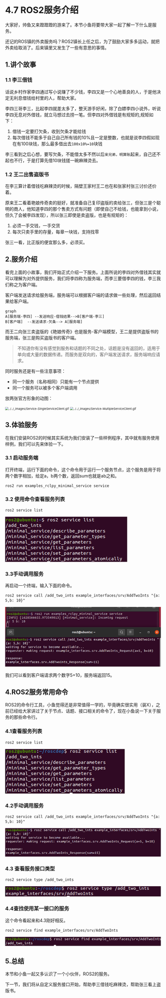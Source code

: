 # 4.7 ROS2服务介绍

大家好，帅鱼又来蹬蹬蹬的游来了。本节小鱼将要带大家一起了解一下什么是服务。

还记的ROS镇的外卖服务吗？ROS2镇长上任之后，为了鼓励大家多多运动，就把外卖给取消了。后来镇里又发生了一些有意思的事情。

## 1.讲个故事

### 1.1 李三借钱

话说乡村作家李四通过写小说赚了不少钱，李四又是一个心地善良的人，于是他决定无利息借钱给村里的人，帮助大家。

李四三哥李三，比起李四就差太多了，整天游手好闲，除了白嫖李四小说外，听说李四无息对外借钱，就立马想过去捞一笔。但李四对外借钱是有规矩的,规矩如下：

1. 借钱一定要打欠条，收到欠条才能给钱
2. 每次借钱不能多于自己自己所有钱的10%且一定是整数，也就是说李四假如现在有100块钱，那么最多借出去`100x10%=10`块钱

李三看到之后心想，要写欠条，不能借太多不然以后`亲兄弟，明算账`起来，自己还不起也不行，于是打算先借10块钱搓一碗麻辣烫去。

### 1.2 王二出售盗版书

在李三算计着借钱吃麻辣烫的时候，隔壁王家村王二也在和张家村张三讨价还价着。

原来王二看着艳娘传奇卖的挺好，就准备自己复印盗版的卖给张三，但张三是个聪明的商人，他知道李四的那个售卖方式有问题（即使自己不给钱，也能拿到小说，但久了会被李四发现），所以张三即使是卖盗版，也是有规矩的：

1. 必须一手交钱，一手交货
2. 每次只卖手里的存量，每章一块钱，支持找零

张三一看，比正版的便宜那么多，必须买。



## 2.服务介绍

看完上面的小故事，我们开始正式介绍一下服务。上面所说的李四对外借钱其实就可以理解为对外提供服务，我们将李四称为服务端，而李三要借李四的钱，李三我们称之为客户端。

客户端发送请求给服务端，服务端可以根据客户端的请求做一些处理，然后返回结果给客户端。

```mermaid
graph 
A[服务端-李四] --发送响应-借钱结果-->B[客户端-李三]
B[客户端]  --发送请求-欠条--> A[服务端]
```

而王二向张三卖盗版的《艳娘传奇》也是服务-客户端模型，王二是提供盗版书的服务端，张三是购买盗版书的客户端。

> 不知道你有没有感觉到服务和话题的不同之处，话题是没有返回的，适用于单向或大量的数据传递。而服务是双向的，客户端发送请求，服务端响应请求。

同时服务还是有一些注意事项：

- 同一个服务（名称相同）只能有一个节点提供
- 同一个服务可以被多个客户端调用

放两张官方形象的动图：

<img src="http://docs.ros.org/en/foxy/_images/Service-SingleServiceClient.gif" alt="../../_images/Service-SingleServiceClient.gif" style="zoom: 67%;" />

<img src="http://docs.ros.org/en/foxy/_images/Service-MultipleServiceClient.gif" alt="../../_images/Service-MultipleServiceClient.gif" style="zoom:67%;" />

## 3.体验服务

在我们安装ROS2的时候其实系统为我们安装了一些样例程序，其中就有服务使用样例，我们可以先来体验一下。

### 3.1 启动服务端

打开终端，运行下面的命令，这个命令用于运行一个服务节点，这个服务是用于将两个数字相加，给定a，b两个数，返回sum也就是ab之和。

```
ros2 run examples_rclpy_minimal_service service
```

### 3.2 使用命令查看服务列表

```
ros2 service list
```

![image-20210810104048993](4.7ROS2服务介绍/imgs/image-20210810104048993.png)

### 3.3手动调用服务

再启动一个终端，输入下面的命令。

```
ros2 service call /add_two_ints example_interfaces/srv/AddTwoInts "{a: 5,b: 10}"
```

![image-20210810113831471](4.7ROS2服务介绍/imgs/image-20210810113831471.png)

我们可以看到客户端请求两个数字5+10，服务端返回15。

## 4.ROS2服务常用命令

ROS2的命令行工具，小鱼觉得还是非常值得一学的，毕竟确实很实用（装X），之前已经给大家讲过了关于节点、话题、接口相关的命令了，现在小鱼说一下关于服务的那些命令行。

### 4.1查看服务列表

```
ros2 service list
```

![image-20210810115216800](4.7ROS2服务介绍/imgs/image-20210810115216800.png)

### 4.2手动调用服务

```
ros2 service call /add_two_ints example_interfaces/srv/AddTwoInts "{a: 5,b: 10}"
```

![image-20210810115316799](4.7ROS2服务介绍/imgs/image-20210810115316799.png)

### 4.3 查看服务接口类型

```
ros2 service type /add_two_ints
```

![image-20210810115428267](4.7ROS2服务介绍/imgs/image-20210810115428267.png)

### 4.4查找使用某一接口的服务

这个命令看起来和4.3刚好相反。

```
ros2 service find example_interfaces/srv/AddTwoInts
```

![image-20210810115552147](4.7ROS2服务介绍/imgs/image-20210810115552147.png)



## 5.总结

本节和小鱼一起又多认识了一个小伙伴，ROS2的服务。

下一节，我们将从自定义服务接口开始，帮助李三借钱吃麻辣烫，帮助张三看上盗版书。

